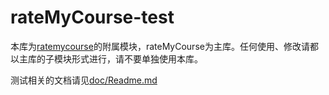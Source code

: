 # rateMyCourse-test
本库为[ratemycourse](https://github.com/noenergysoftware/rateMyCourse)的附属模块，rateMyCourse为主库。任何使用、修改请都以主库的子模块形式进行，请不要单独使用本库。

测试相关的文档请见[doc/Readme.md](doc/Readme.md)
